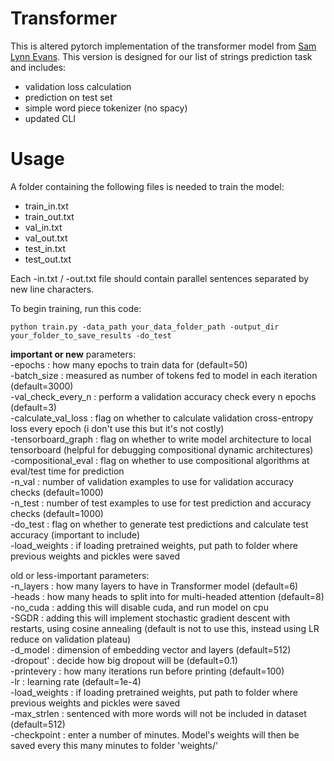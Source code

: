 # Transformer

This is altered pytorch implementation of the transformer model from <a href=https://towardsdatascience.com/how-to-code-the-transformer-in-pytorch-24db27c8f9ec>Sam Lynn Evans</a>. This version is designed for our list of strings prediction task and includes:

- validation loss calculation
- prediction on test set
- simple word piece tokenizer (no spacy)
- updated CLI 

# Usage

A folder containing the following files is needed to train the model: 
- train_in.txt
- train_out.txt
- val_in.txt
- val_out.txt
- test_in.txt
- test_out.txt

Each -in.txt / -out.txt file should contain parallel sentences separated by new line characters. 

To begin training, run this code:
```
python train.py -data_path your_data_folder_path -output_dir your_folder_to_save_results -do_test
```

<strong>important or new</strong> parameters:<br />
-epochs : how many epochs to train data for (default=50)<br />
-batch_size : measured as number of tokens fed to model in each iteration (default=3000)<br />
-val_check_every_n : perform a validation accuracy check every n epochs (default=3)<br />
-calculate_val_loss : flag on whether to calculate validation cross-entropy loss every epoch (i don't use this but it's not costly)<br />
-tensorboard_graph : flag on whether to write model architecture to local tensorboard (helpful for debugging compositional dynamic architectures)<br />
-compositional_eval : flag on whether to use compositional algorithms at eval/test time for prediction<br />
-n_val : number of validation examples to use for validation accuracy checks (default=1000)<br />
-n_test : number of test examples to use for test prediction and accuracy checks (default=1000)<br />
-do_test : flag on whether to generate test predictions and calculate test accuracy (important to include)<br />
-load_weights : if loading pretrained weights, put path to folder where previous weights and pickles were saved <br />

old or less-important parameters:<br />
-n_layers : how many layers to have in Transformer model (default=6)<br />
-heads : how many heads to split into for multi-headed attention (default=8)<br />
-no_cuda : adding this will disable cuda, and run model on cpu<br />
-SGDR : adding this will implement stochastic gradient descent with restarts, using cosine annealing (default is not to use this, instead using LR reduce on validation plateau)<br />
-d_model : dimension of embedding vector and layers (default=512)<br />
-dropout' : decide how big dropout will be (default=0.1)<br />
-printevery : how many iterations run before printing (default=100)<br />
-lr : learning rate (default=1e-4)<br />
-load_weights : if loading pretrained weights, put path to folder where previous weights and pickles were saved <br />
-max_strlen : sentenced with more words will not be included in dataset (default=512)<br />
-checkpoint : enter a number of minutes. Model's weights will then be saved every this many minutes to folder 'weights/'<br />
